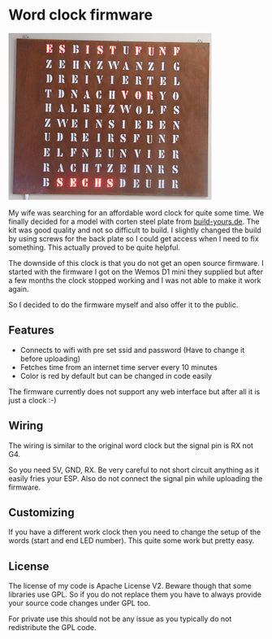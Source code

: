 # Word clock firmware

![wordclock](wordclock.png)

My wife was searching for an affordable word clock for quite some time. We finally decided for a model with corten steel plate from [build-yours.de](https://build-yours.de).
The kit was good quality and not so difficult to build. I slightly changed the build by using screws for the back plate so I could get access when 
I need to fix something. This actually proved to be quite helpful.

The downside of this clock is that you do not get an open source firmware. I started with the firmware I got on the Wemos D1 mini they supplied
but after a few months the clock stopped working and I was not able to make it work again.

So I decided to do the firmware myself and also offer it to the public. 

## Features

* Connects to wifi with pre set ssid and password (Have to change it before uploading)
* Fetches time from an internet time server every 10 minutes
* Color is red by default but can be changed in code easily

The firmware currently does not support any web interface but after all it is just a clock :-)

## Wiring

The wiring is similar to the original word clock but the signal pin is RX not G4.

So you need 5V, GND, RX. Be very careful to not short circuit anything as it easily fries your ESP. Also do not connect the signal pin while uploading the firmware.

## Customizing

If you have a different work clock then you need to change the setup of the words (start and end LED number). This quite some work but pretty easy.

## License

The license of my code is Apache License V2. Beware though that some libraries use GPL. So if you do not replace them you have to always provide your source code changes under GPL too.

For private use this should not be any issue as you typically do not redistribute the GPL code. 
